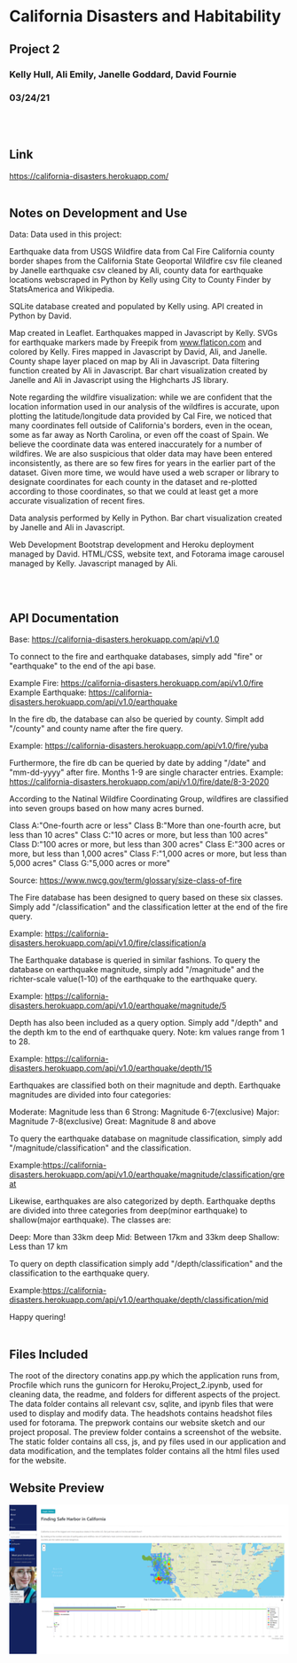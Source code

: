 # California Disasters and Habitability
## Project 2
### Kelly Hull, Ali Emily, Janelle Goddard, David Fournie
### 03/24/21
<br><br>

## Link
https://california-disasters.herokuapp.com/
<br><br>

## Notes on Development and Use

Data:
Data used in this project:

Earthquake data from USGS
Wildfire data from Cal Fire
California county border shapes from the California State Geoportal
Wildfire csv file cleaned by Janelle earthquake csv cleaned by Ali, county data for earthquake locations webscraped in Python by Kelly using City to County Finder by StatsAmerica and Wikipedia.

SQLite database created and populated by Kelly using. API created in Python by David.

Map created in Leaflet. Earthquakes mapped in Javascript by Kelly. SVGs for earthquake markers made by Freepik from www.flaticon.com and colored by Kelly. Fires mapped in Javascript by David, Ali, and Janelle. County shape layer placed on map by Ali in Javascript. Data filtering function created by Ali in Javascript. Bar chart visualization created by Janelle and Ali in Javascript using the Highcharts JS library.

Note regarding the wildfire visualization: while we are confident that the location information used in our analysis of the wildfires is accurate, upon plotting the latitude/longitude data provided by Cal Fire, we noticed that many coordinates fell outside of California's borders, even in the ocean, some as far away as North Carolina, or even off the coast of Spain. We believe the coordinate data was entered inaccurately for a number of wildfires. We are also suspicious that older data may have been entered inconsistently, as there are so few fires for years in the earlier part of the dataset. Given more time, we would have used a web scraper or library to designate coordinates for each county in the dataset and re-plotted according to those coordinates, so that we could at least get a more accurate visualization of recent fires.

Data analysis performed by Kelly in Python. Bar chart visualization created by Janelle and Ali in Javascript.

Web Development
Bootstrap development and Heroku deployment managed by David. HTML/CSS, website text, and Fotorama image carousel managed by Kelly. Javascript managed by Ali.


<br><br>

## API Documentation
Base: https://california-disasters.herokuapp.com/api/v1.0

To connect to the fire and earthquake databases, simply add "fire" or "earthquake" to the end of the api base.

Example Fire: https://california-disasters.herokuapp.com/api/v1.0/fire
Example Earthquake: https://california-disasters.herokuapp.com/api/v1.0/earthquake

In the fire db, the database can also be queried by county. Simplt add "/county" and county name after the fire query.

Example: https://california-disasters.herokuapp.com/api/v1.0/fire/yuba

Furthermore, the fire db can be queried by date by adding "/date" and "mm-dd-yyyy" after fire. Months 1-9 are single character entries.
Example: https://california-disasters.herokuapp.com/api/v1.0/fire/date/8-3-2020

According to the Natinal Wildfire Coordinating Group, wildfires are classified into seven groups based on how many acres burned.

Class A:"One-fourth acre or less"
Class B:"More than one-fourth acre, but less than 10 acres"
Class C:"10 acres or more, but less than 100 acres"
Class D:"100 acres or more, but less than 300 acres"
Class E:"300 acres or more, but less than 1,000 acres"
Class F:"1,000 acres or more, but less than 5,000 acres"
Class G:"5,000 acres or more"

Source: https://www.nwcg.gov/term/glossary/size-class-of-fire

The Fire database has been designed to query based on these six classes. Simply add "/classification" and the classification letter at the end of the fire query.

Example: https://california-disasters.herokuapp.com/api/v1.0/fire/classification/a

The Earthquake database is queried in similar fashions. To query the database on earthquake magnitude, simply add "/magnitude" and the richter-scale value(1-10) of the earthquake to the earthquake query.

Example: https://california-disasters.herokuapp.com/api/v1.0/earthquake/magnitude/5

Depth has also been included as a query option. Simply add "/depth" and the depth km to the end of earthquake query. Note: km values range from 1 to 28.

Example: https://california-disasters.herokuapp.com/api/v1.0/earthquake/depth/15

Earthquakes are classified both on their magnitude and depth. Earthquake magnitudes are divided into four categories:

Moderate: Magnitude less than 6
Strong: Magnitude 6-7(exclusive)
Major: Magnitude 7-8(exclusive)
Great: Magnitude 8 and above

To query the earthquake database on magnitude classification, simply add "/magnitude/classification" and the classification.

Example:https://california-disasters.herokuapp.com/api/v1.0/earthquake/magnitude/classification/great

Likewise, earthquakes are also categorized by depth. Earthquake depths are divided into three categories from deep(minor earthquake) to shallow(major earthquake). The classes are:

Deep: More than 33km deep
Mid: Between 17km and 33km deep
Shallow: Less than 17 km

To query on depth classification simply add "/depth/classification" and the classification to the earthquake query.

Example:https://california-disasters.herokuapp.com/api/v1.0/earthquake/depth/classification/mid

Happy quering! <br><br>

## Files Included
The root of the directory conatins app.py which the application runs from, Procfile which runs the gunicorn for Heroku,Project_2.ipynb, used for cleaning data, the readme, and folders for different aspects of the project. The data folder contains all relevant csv, sqlite, and ipynb files that were used to display and modify data. The headshots contains headshot files used for fotorama. The prepwork contains our website sketch and our project proposal. The preview folder contains a screenshot of the website. The static folder contains all css, js, and py files used in our application and data modification, and the templates folder contains all the html files used for the website.

## Website Preview
![Website Preview](preview/california_disasters_preview.png)

